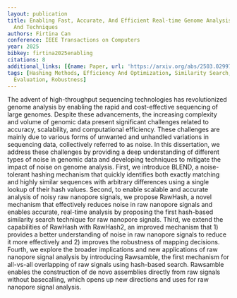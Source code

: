 ```yaml
---
layout: publication
title: Enabling Fast, Accurate, And Efficient Real-time Genome Analysis Via New Algorithms
  And Techniques
authors: Firtina Can
conference: IEEE Transactions on Computers
year: 2025
bibkey: firtina2025enabling
citations: 8
additional_links: [{name: Paper, url: 'https://arxiv.org/abs/2503.02997'}]
tags: [Hashing Methods, Efficiency And Optimization, Similarity Search, Tools & Libraries,
  Evaluation, Robustness]
---
```

The advent of high-throughput sequencing technologies has revolutionized
genome analysis by enabling the rapid and cost-effective sequencing of large
genomes. Despite these advancements, the increasing complexity and volume of
genomic data present significant challenges related to accuracy, scalability,
and computational efficiency. These challenges are mainly due to various forms
of unwanted and unhandled variations in sequencing data, collectively referred
to as noise. In this dissertation, we address these challenges by providing a
deep understanding of different types of noise in genomic data and developing
techniques to mitigate the impact of noise on genome analysis.
  First, we introduce BLEND, a noise-tolerant hashing mechanism that quickly
identifies both exactly matching and highly similar sequences with arbitrary
differences using a single lookup of their hash values. Second, to enable
scalable and accurate analysis of noisy raw nanopore signals, we propose
RawHash, a novel mechanism that effectively reduces noise in raw nanopore
signals and enables accurate, real-time analysis by proposing the first
hash-based similarity search technique for raw nanopore signals. Third, we
extend the capabilities of RawHash with RawHash2, an improved mechanism that 1)
provides a better understanding of noise in raw nanopore signals to reduce it
more effectively and 2) improves the robustness of mapping decisions. Fourth,
we explore the broader implications and new applications of raw nanopore signal
analysis by introducing Rawsamble, the first mechanism for all-vs-all
overlapping of raw signals using hash-based search. Rawsamble enables the
construction of de novo assemblies directly from raw signals without
basecalling, which opens up new directions and uses for raw nanopore signal
analysis.